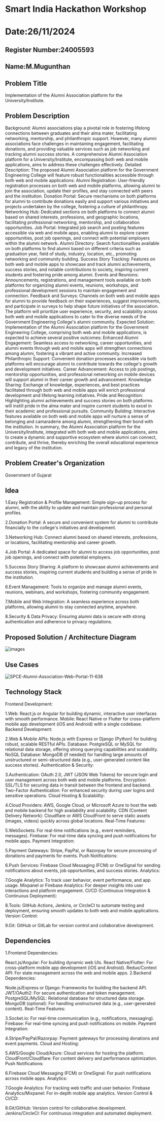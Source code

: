 # Smart India Hackathon Workshop
# Date:26/11/2024
## Register Number:24005593
## Name:M.Mugunthan
## Problem Title
Implementation of the Alumni Association platform for the University/Institute.
## Problem Description
Background: Alumni associations play a pivotal role in fostering lifelong connections between graduates and their alma mater, facilitating networking, mentorship, and philanthropic support. However, many alumni associations face challenges in maintaining engagement, facilitating donations, and providing valuable services such as job networking and tracking alumni success stories. A comprehensive Alumni Association platform for a University/Institute, encompassing both web and mobile applications, aims to address these challenges effectively. Detailed Description: The proposed Alumni Association platform for the Government Engineering College will feature robust functionalities accessible through both web and mobile applications: Alumni Registration: User-friendly registration processes on both web and mobile platforms, allowing alumni to join the association, update their profiles, and stay connected with peers and the institution. Donation Portal: Secure mechanisms on both platforms for alumni to contribute donations easily and support various initiatives and projects undertaken by the college, fostering a culture of philanthropy. Networking Hub: Dedicated sections on both platforms to connect alumni based on shared interests, professions, and geographic locations, facilitating professional networking, mentorship, and collaboration opportunities. Job Portal: Integrated job search and posting features accessible via web and mobile apps, enabling alumni to explore career opportunities, post job openings, and connect with potential employers within the alumni network. Alumni Directory: Search functionalities available on both platforms to find alumni based on different criteria such as graduation year, field of study, industry, location, etc., promoting networking and community building. Success Story Tracking: Features on both web and mobile apps to showcase and track alumni achievements, success stories, and notable contributions to society, inspiring current students and fostering pride among alumni. Events and Reunions: Announcements, registrations, and management tools available on both platforms for organizing alumni events, reunions, workshops, and professional development sessions to maintain engagement and connection. Feedback and Surveys: Channels on both web and mobile apps for alumni to provide feedback on their experiences, suggest improvements, and participate in surveys to help shape future initiatives of the association. The platform will prioritize user experience, security, and scalability across both web and mobile applications to cater to the diverse needs of the Government Engineering College's alumni community. Expected Solution: Implementation of the Alumni Association platform for the Government Engineering College, comprising both web and mobile applications, is expected to achieve several positive outcomes: Enhanced Alumni Engagement: Seamless access to networking, career opportunities, and alumni events through web and mobile apps will strengthen connections among alumni, fostering a vibrant and active community. Increased Philanthropic Support: Convenient donation processes accessible via both platforms will encourage alumni to contribute towards the college's growth and development initiatives. Career Advancement: Access to job postings, mentorship opportunities, and professional networking on mobile devices will support alumni in their career growth and advancement. Knowledge Sharing: Exchange of knowledge, experiences, and best practices facilitated through both web and mobile apps will enrich professional development and lifelong learning initiatives. Pride and Recognition: Highlighting alumni achievements and success stories on both platforms will instill pride in the alma mater and inspire current students to excel in their academic and professional pursuits. Community Building: Interactive features available on both web and mobile apps will nurture a sense of belonging and camaraderie among alumni, strengthening their bond with the institution. In summary, the Alumni Association platform for the University/Institute, integrated with both web and mobile applications, aims to create a dynamic and supportive ecosystem where alumni can connect, contribute, and thrive, thereby enriching the overall educational experience and legacy of the institution.
## Problem Creater's Organization
Government of Gujarat

## Idea
1.Easy Registration & Profile Management: Simple sign-up process for alumni, with the ability to update and maintain professional and personal profiles.

2.Donation Portal: A secure and convenient system for alumni to contribute financially to the college's initiatives and development.

3.Networking Hub: Connect alumni based on shared interests, professions, or locations, facilitating mentorship and career growth.

4.Job Portal: A dedicated space for alumni to access job opportunities, post job openings, and connect with potential employers.

5.Success Story Sharing: A platform to showcase alumni achievements and success stories, inspiring current students and building a sense of pride in the institution.

6.Event Management: Tools to organize and manage alumni events, reunions, webinars, and workshops, fostering community engagement.

7.Mobile and Web Integration: A seamless experience across both platforms, allowing alumni to stay connected anytime, anywhere.

8.Security & Data Privacy: Ensuring alumni data is secure with strong authentication and adherence to privacy regulations.




## Proposed Solution / Architecture Diagram
![images](https://github.com/user-attachments/assets/7e6aeebe-fc4b-4062-9cc9-6330f904390f)


## Use Cases
![SPCE-Alumni-Association-Web-Portal-11-638](https://github.com/user-attachments/assets/1e1b73bb-bbdb-4663-89c6-e7ebd8a419f8)


## Technology Stack
Frontend Development:

1.Web: React.js or Angular for building dynamic, interactive user interfaces with smooth performance.
Mobile: React Native or Flutter for cross-platform mobile app development (iOS and Android) with a single codebase.
Backend Development:

2.Web & Mobile APIs: Node.js with Express or Django (Python) for building robust, scalable RESTful APIs.
Database: PostgreSQL or MySQL for relational data storage, offering strong querying capabilities and scalability.
NoSQL Database: MongoDB (if needed) for handling large amounts of unstructured or semi-structured data (e.g., user-generated content like success stories).
Authentication & Security:

3.Authentication: OAuth 2.0, JWT (JSON Web Tokens) for secure login and user management across both web and mobile platforms.
Encryption: SSL/TLS for securing data in transit between the frontend and backend.
Two-Factor Authentication: For enhanced security during user logins and sensitive operations.
Cloud Hosting & Scalability:

4.Cloud Providers: AWS, Google Cloud, or Microsoft Azure to host the web and mobile backend for high availability and scalability.
CDN (Content Delivery Network): Cloudflare or AWS CloudFront to serve static assets (images, videos) quickly across global locations.
Real-Time Features:

5.WebSockets: For real-time notifications (e.g., event reminders, messages).
Firebase: For real-time data syncing and push notifications for mobile apps.
Payment Integration:

5.Payment Gateways: Stripe, PayPal, or Razorpay for secure processing of donations and payments for events.
Push Notifications:

6.Push Services: Firebase Cloud Messaging (FCM) or OneSignal for sending notifications about events, job opportunities, and success stories.
Analytics:

 7.Google Analytics: To track user behavior, event performance, and app usage.
Mixpanel or Firebase Analytics: For deeper insights into user interactions and platform engagement.
CI/CD (Continuous Integration & Continuous Deployment):

8.Tools: GitHub Actions, Jenkins, or CircleCI to automate testing and deployment, ensuring smooth updates to both web and mobile applications.
Version Control:

9.Git: GitHub or GitLab for version control and collaborative development.

## Dependencies
1.Frontend Dependencies:

React.js/Angular: For building dynamic web UIs.
React Native/Flutter: For cross-platform mobile app development (iOS and Android).
Redux/Context API: For state management across the web and mobile apps.
2.Backend Dependencies:

Node.js/Express or Django: Frameworks for building the backend API.
JWT/OAuth2: For secure authentication and token management.
PostgreSQL/MySQL: Relational database for structured data storage.
MongoDB (optional): For handling unstructured data (e.g., user-generated content).
Real-Time Features:

3.Socket.io: For real-time communication (e.g., notifications, messaging).
Firebase: For real-time syncing and push notifications on mobile.
Payment Integration:

4.Stripe/PayPal/Razorpay: Payment gateways for processing donations and event payments.
Cloud and Hosting:

5.AWS/Google Cloud/Azure: Cloud services for hosting the platform.
CloudFront/Cloudflare: For content delivery and performance optimization.
Push Notifications:

6.Firebase Cloud Messaging (FCM) or OneSignal: For push notifications across mobile apps.
Analytics:

7.Google Analytics: For tracking web traffic and user behavior.
Firebase Analytics/Mixpanel: For in-depth mobile app analytics.
Version Control & CI/CD:

8.Git/GitHub: Version control for collaborative development.
Jenkins/CircleCI: For continuous integration and automated deployment.
